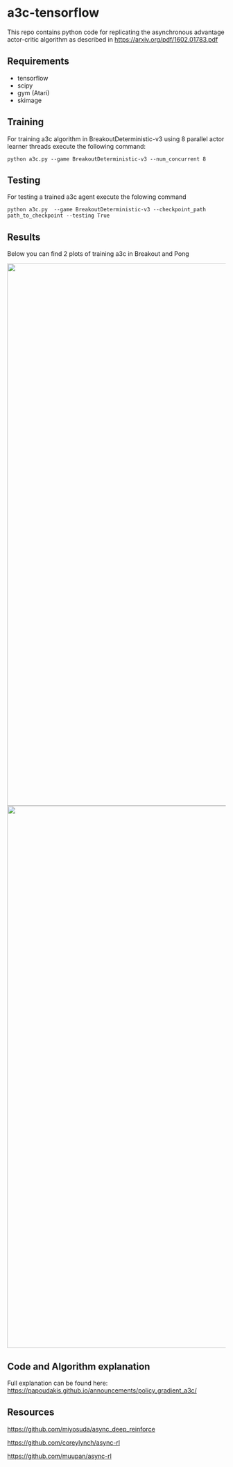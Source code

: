# a3c-tensorflow

This repo contains python code for replicating the asynchronous advantage actor-critic algorithm as described in https://arxiv.org/pdf/1602.01783.pdf

## Requirements

* tensorflow
* scipy
* gym (Atari)
* skimage

## Training

For training a3c algorithm in BreakoutDeterministic-v3 using 8 parallel actor learner threads execute the following command:
```
python a3c.py --game BreakoutDeterministic-v3 --num_concurrent 8
```

## Testing

For testing a trained a3c agent execute the folowing command
```
python a3c.py  --game BreakoutDeterministic-v3 --checkpoint_path path_to_checkpoint --testing True
```
## Results

Below you can find 2 plots of training a3c in Breakout and Pong

<img src="https://user-images.githubusercontent.com/9269275/32545061-2b299a12-c483-11e7-8d7b-b1a6c383c34b.png" width="1248">

<img src="https://user-images.githubusercontent.com/9269275/32545062-2b5f4d10-c483-11e7-9d83-05ee962f44e6.png" width="1248">

## Code and Algorithm explanation

Full explanation can be found here: https://papoudakis.github.io/announcements/policy_gradient_a3c/

## Resources

https://github.com/miyosuda/async_deep_reinforce

https://github.com/coreylynch/async-rl

https://github.com/muupan/async-rl
